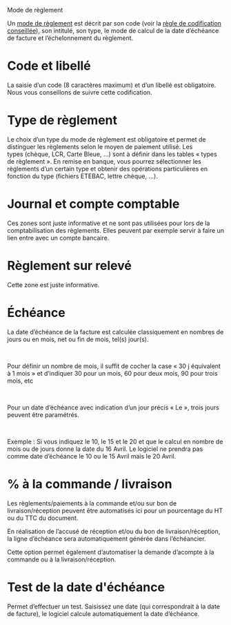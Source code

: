 






Mode de règlement




Un [mode de règlement](../1/Introduction.htm) est décrit par son code (voir la [règle de codification conseillée](../4/ReglesCodification.htm)), son intitulé, son type, le mode de calcul de la date d’échéance de facture et l’échelonnement du règlement.


# Code et libellé


La saisie d’un code (8 caractères maximum) et d’un libellé est obligatoire. Nous vous conseillons de suivre cette codification.
# Type de règlement


Le choix d’un type du mode de règlement est obligatoire et permet de distinguer les règlements selon le moyen de paiement utilisé. Les types (chèque, LCR, Carte Bleue, …) sont à définir dans les tables « types de règlement ». En remise en banque, vous pourrez sélectionner les règlements d’un certain type et obtenir des opérations particulières en fonction du type (fichiers ETEBAC, lettre chèque, ...).


# Journal et compte comptable


Ces zones sont juste informative et ne sont pas utilisées pour lors de la comptabilisation des règlements. Elles peuvent par exemple servir à faire un lien entre avec un compte bancaire.


# Règlement sur relevé


Cette zone est juste informative.


# Échéance


La date d’échéance de la facture est calculée classiquement en nombres de jours ou en mois, net ou fin de mois, tel(s) jour(s).


 


Pour définir un nombre de mois, il suffit de cocher la case « 30 j équivalent à 1 mois » et d’indiquer 30 pour un mois, 60 pour deux mois, 90 pour trois mois, etc


 


Pour un date d’échéance avec indication d’un jour précis « Le », trois jours peuvent être paramétrés.


 


Exemple : Si vous indiquez le 10, le 15 et le 20 et que le calcul en nombre de mois ou de jours donne la date du 16 Avril. Le logiciel ne prendra pas comme date d’échéance le 10 ou le 15 Avril mais le 20 Avril.
# % à la commande / livraison


Les règlements/paiements à la commande et/ou sur bon de livraison/réception peuvent être automatisés ici pour un pourcentage du HT ou du TTC du document.


En réalisation de l’accusé de réception et/ou du bon de livraison/réception, la ligne d’échéance sera automatiquement générée dans l’échéancier.


Cette option permet également d’automatiser la demande d’acompte à la commande ou à la livraison/réception.


# Test de la date d'échéance


Permet d’effectuer un test. Saisissez une date (qui correspondrait à la date de facture), le logiciel calcule automatiquement la date d’échéance.


 



